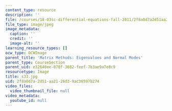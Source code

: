 ```yaml
---
content_type: resource
description: ''
file: /courses/18-03sc-differential-equations-fall-2011/2f8a0d7a2d51aa2126d39ac36597b274_s33.jpg
file_type: image/jpeg
image_metadata:
  caption: ''
  credit: ''
  image-alt: ''
learning_resource_types: []
ocw_type: OCWImage
parent_title: 'Matrix Methods: Eigenvalues and Normal Modes'
parent_type: CourseSection
parent_uid: e32640ee-078f-3682-feef-7b3ae9a7e8c9
resourcetype: Image
title: s33.jpg
uid: 2f8a0d7a-2d51-aa21-26d3-9ac36597b274
video_files:
  video_thumbnail_file: null
video_metadata:
  youtube_id: null
---
```

